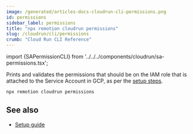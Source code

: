 ```yaml
---
image: /generated/articles-docs-cloudrun-cli-permissions.png
id: permissions
sidebar_label: permissions
title: "npx remotion cloudrun permissions"
slug: /cloudrun/cli/permissions
crumb: "Cloud Run CLI Reference"
---
```


import {SAPermissionCLI} from '../../../components/cloudrun/sa-permissions.tsx';


Prints and validates the permissions that should be on the IAM role that is attached to the Service Account in GCP, as per the [setup steps](/docs/cloudrun/setup).

```
npx remotion cloudrun permissions
```

<SAPermissionCLI />

## See also

- [Setup guide](/docs/cloudrun/setup)
